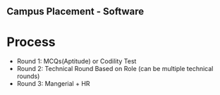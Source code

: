 ## Campus Placement - Software
# Process
- Round 1: MCQs(Aptitude) or Codility Test
- Round 2: Technical Round Based on Role (can be multiple technical rounds)
- Round 3: Mangerial + HR 
